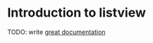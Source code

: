 # Introduction to listview

TODO: write [great documentation](http://jacobian.org/writing/what-to-write/)
